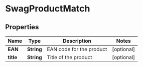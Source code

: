 
# SwagProductMatch

## Properties
Name | Type | Description | Notes
------------ | ------------- | ------------- | -------------
**EAN** | **String** | EAN code for the product |  [optional]
**title** | **String** | Title of the product |  [optional]



